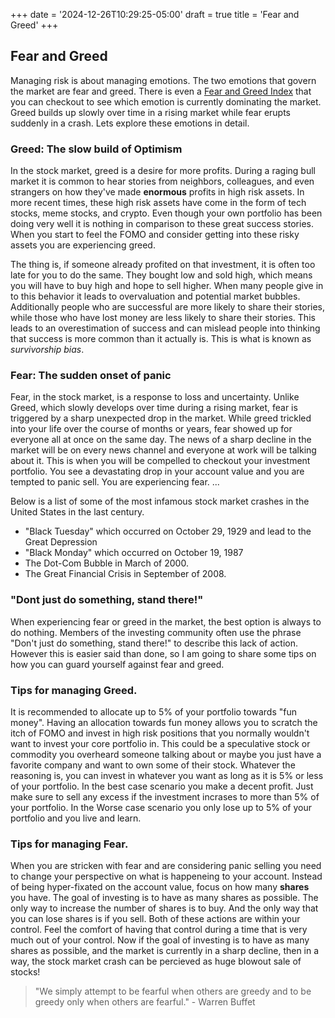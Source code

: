 +++
date = '2024-12-26T10:29:25-05:00'
draft = true
title = 'Fear and Greed'
+++

## Fear and Greed
Managing risk is about managing emotions. The two emotions that govern the market are fear and greed.  There is even a [Fear and Greed Index](https://feargreedmeter.com/) that you can checkout to see which emotion is currently dominating the market. Greed builds up slowly over time in a rising market while fear erupts suddenly in a crash. Lets explore these emotions in detail.

### Greed: The slow build of Optimism
In the stock market, greed is a desire for more profits. During a raging bull market it is common to hear stories from neighbors, colleagues, and even strangers on how they've made **enormous** profits in high risk assets. In more recent times, these high risk assets have come in the form of tech stocks, meme stocks, and crypto. Even though your own portfolio has been doing very well it is nothing in comparison to these great success stories. When you start to feel the FOMO and consider getting into these risky assets you are experiencing greed. 

The thing is, if someone already profited on that investment, it is often too late for you to do the same. They bought low and sold high, which means you will have to buy high and hope to sell higher. When many people give in to this behavior it leads to overvaluation and potential market bubbles. 
Additionally people who are successful are more likely to share their stories, while those who have lost money are less likely to share their stories. This leads to an overestimation of success and can mislead people into thinking that success is more common than it actually is. This is what is known as *survivorship bias*.

### Fear: The sudden onset of panic
Fear, in the stock market, is a response to loss and uncertainty. Unlike Greed, which slowly develops over time during a rising market, fear is triggered by a sharp unexpected drop in the market. While greed trickled into your life over the course of months or years, fear showed up for everyone all at once on the same day. The news of a sharp decline in the market will be on every news channel and everyone at work will be talking about it. This is when you will be compelled to checkout your investment portfolio. You see a devastating drop in your account value and you are tempted to panic sell. You are experiencing fear. ...

Below is a list of some of the most infamous stock market crashes in the United States in the last century.
- "Black Tuesday" which occurred on October 29, 1929 and lead to the Great Depression
- "Black Monday" which occurred on October 19, 1987
- The Dot-Com Bubble in March of 2000.
- The Great Financial Crisis in September of 2008. 

### "Dont just do something, stand there!"
When experiencing fear or greed in the market, the best option is always to do nothing. Members of the investing community often use the phrase "Don't just do something, stand there!" to describe this lack of action. However this is easier said than done, so I am going to share some tips on how you can guard yourself against fear and greed.

### Tips for managing Greed.
It is recommended to allocate up to 5% of your portfolio towards "fun money". Having an allocation towards fun money allows you to scratch the itch of FOMO and invest in high risk positions that you normally wouldn't want to invest your core portfolio in. This could be a speculative stock or commodity you overheard someone talking about or maybe you just have a favorite company and want to own some of their stock. Whatever the reasoning is, you can invest in whatever you want as long as it is 5% or less of your portfolio. In the best case scenario you make a decent profit. Just make sure to sell any excess if the investment incrases to more than 5% of your portfolio. In the Worse case scenario you only lose up to 5% of your portfolio and you live and learn.

### Tips for managing Fear.
When you are stricken with fear and are considering panic selling you need to change your perspective on what is happeneing to your account. Instead of being hyper-fixated on the account value, focus on how many **shares** you have. The goal of investing is to have as many shares as possible. The only way to increase the number of shares is to buy. And the only way that you can lose shares is if you sell. Both of these actions are within your control. Feel the comfort of having that control during a time that is very much out of your control. Now if the goal of investing is to have as many shares as possible, and the market is currently in a sharp decline, then in a way, the stock market crash can be percieved as huge blowout sale of stocks! 

> "We simply attempt to be fearful when others are greedy and to be greedy only when others are fearful." - Warren Buffet
